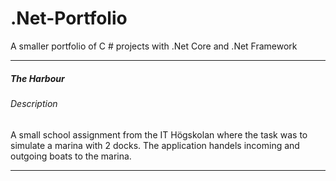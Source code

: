 # .Net-Portfolio
A smaller portfolio of C # projects with .Net Core and .Net Framework
***
##### The Harbour
###### Description
A small school assignment from the IT Högskolan where the task was to simulate a marina with 2 docks. The application handels incoming and outgoing boats to the marina.
***
